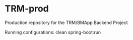 # TRM-prod
Production repository for the TRM/BMApp Backend Project

Running configurations:
	clean spring-boot:run